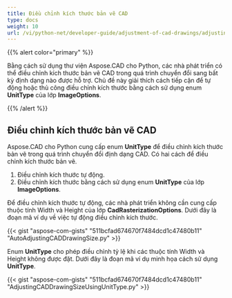 ```yaml
---
title: Điều chỉnh kích thước bản vẽ CAD
type: docs
weight: 10
url: /vi/python-net/developer-guide/adjustment-of-cad-drawings/adjusting-cad-drawing-size/
---
```


{{% alert color="primary" %}}

Bằng cách sử dụng thư viện Aspose.CAD cho Python, các nhà phát triển có thể điều chỉnh kích thước bản vẽ CAD trong quá trình chuyển đổi sang bất kỳ định dạng nào được hỗ trợ. Chủ đề này giải thích cách tiếp cận để tự động hoặc thủ công điều chỉnh kích thước bằng cách sử dụng enum **UnitType** của lớp **ImageOptions**.

{{% /alert %}}

## **Điều chỉnh kích thước bản vẽ CAD**

Aspose.CAD cho Python cung cấp enum **UnitType** để điều chỉnh kích thước bản vẽ trong quá trình chuyển đổi định dạng CAD. Có hai cách để điều chỉnh kích thước bản vẽ.

1. Điều chỉnh kích thước tự động.
1. Điều chỉnh kích thước bằng cách sử dụng enum **UnitType** của lớp **ImageOptions**.

Để điều chỉnh kích thước tự động, các nhà phát triển không cần cung cấp thuộc tính Width và Height của lớp **CadRasterizationOptions**. Dưới đây là đoạn mã ví dụ về việc tự động điều chỉnh kích thước.

{{< gist "aspose-com-gists" "511bcfad674670f7484dcd1c47480b11" "AutoAdjustingCADDrawingSize.py" >}}

Enum **UnitType** cho phép điều chỉnh tỷ lệ khi các thuộc tính Width và Height không được đặt. Dưới đây là đoạn mã ví dụ minh họa cách sử dụng **UnitType**.

{{< gist "aspose-com-gists" "511bcfad674670f7484dcd1c47480b11" "AdjustingCADDrawingSizeUsingUnitType.py" >}}
